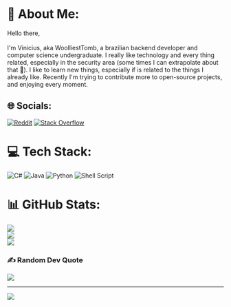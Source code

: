 # 💫 About Me:
Hello there,<br><br>I'm Vinicius, aka WoolliestTomb, a brazilian backend developer and computer science undergraduate. I really like technology and every thing related, especially in the security area (some times I can extrapolate about that 🥸). I like to learn new things, especially if is related to the things I already like. Recently I'm trying to contribute more to open-source projects, and enjoying every moment.


## 🌐 Socials:
[![Reddit](https://img.shields.io/badge/Reddit-%23FF4500.svg?logo=Reddit&logoColor=white)](https://reddit.com/user/WoolliestTomb) [![Stack Overflow](https://img.shields.io/badge/-Stackoverflow-FE7A16?logo=stack-overflow&logoColor=white)](https://stackoverflow.com/users/21126289) 

# 💻 Tech Stack:
![C#](https://img.shields.io/badge/c%23-%23239120.svg?style=for-the-badge&logo=c-sharp&logoColor=white) ![Java](https://img.shields.io/badge/java-%23ED8B00.svg?style=for-the-badge&logo=java&logoColor=white) ![Python](https://img.shields.io/badge/python-3670A0?style=for-the-badge&logo=python&logoColor=ffdd54) ![Shell Script](https://img.shields.io/badge/shell_script-%23121011.svg?style=for-the-badge&logo=gnu-bash&logoColor=white)
# 📊 GitHub Stats:
![](https://github-readme-stats.vercel.app/api?username=WoolliestTomb&theme=dark&hide_border=false&include_all_commits=true&count_private=true)<br/>
![](https://github-readme-streak-stats.herokuapp.com/?user=WoolliestTomb&theme=dark&hide_border=false)<br/>
![](https://github-readme-stats.vercel.app/api/top-langs/?username=WoolliestTomb&theme=dark&hide_border=false&include_all_commits=true&count_private=true&layout=compact)

### ✍️ Random Dev Quote
![](https://quotes-github-readme.vercel.app/api?type=horizontal&theme=radical)

---
[![](https://visitcount.itsvg.in/api?id=WoolliestTomb&icon=1&color=0)](https://visitcount.itsvg.in)

<!-- Proudly created with GPRM ( https://gprm.itsvg.in ) -->
